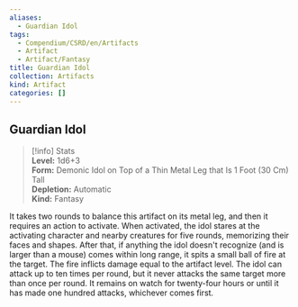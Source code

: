 ```yaml
---
aliases:
  - Guardian Idol
tags:
  - Compendium/CSRD/en/Artifacts
  - Artifact
  - Artifact/Fantasy
title: Guardian Idol
collection: Artifacts
kind: Artifact
categories: []
---
```

## Guardian Idol  
>[!info] Stats  
> **Level:** 1d6+3  
> **Form:** Demonic Idol on Top of a Thin Metal Leg that Is 1 Foot (30 Cm) Tall  
> **Depletion:** Automatic  
> **Kind:** Fantasy
  
It takes two rounds to balance this artifact on its metal leg, and then it requires an action to activate. When activated, the idol stares at the activating character and nearby creatures for five rounds, memorizing their faces and shapes. After that, if anything the idol doesn't recognize (and is larger than a mouse) comes within long range, it spits a small ball of fire at the target. The fire inflicts damage equal to the artifact level. The idol can attack up to ten times per round, but it never attacks the same target more than once per round. It remains on watch for twenty-four hours or until it has made one hundred attacks, whichever comes first.